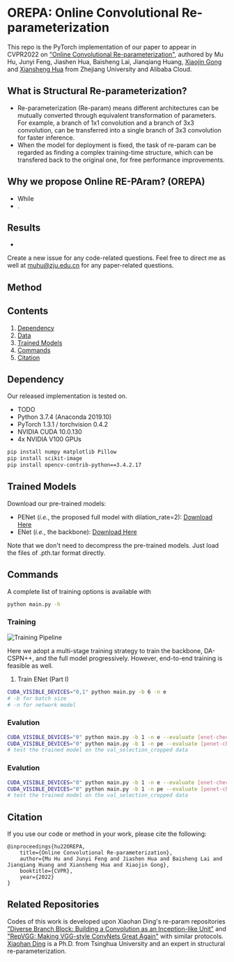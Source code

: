 # OREPA: Online Convolutional Re-parameterization
This repo is the PyTorch implementation of our paper to appear in CVPR2022 on ["Online Convolutional Re-parameterization"](https://arxiv.org/abs/TODO), authored by
Mu Hu, Junyi Feng, Jiashen Hua, Baisheng Lai, Jianqiang Huang, [Xiaojin Gong](https://person.zju.edu.cn/en/gongxj) and [Xiansheng Hua](https://damo.alibaba.com/labs/city-brain) from Zhejiang University and Alibaba Cloud.

## What is Structural Re-parameterization?
+ Re-parameterization (Re-param) means different architectures can be mutually converted through equivalent transformation of parameters. For example, a branch of 1x1 convolution and a branch of 3x3 convolution, can be transferred into a single branch of 3x3 convolution for faster inference.
+ When the model for deployment is fixed, the task of re-param can be regarded as finding a complex training-time structure, which can be transfered back to the original one, for free performance improvements.

## Why we propose Online RE-PAram? (OREPA)
+ While
+ .

## Results
+

Create a new issue for any code-related questions. Feel free to direct me as well at muhu@zju.edu.cn for any paper-related questions.

## Method


## Contents
1. [Dependency](#dependency)
0. [Data](#data)
0. [Trained Models](#trained-models)
0. [Commands](#commands)
0. [Citation](#citation)


## Dependency
Our released implementation is tested on.
+ TODO
+ Python 3.7.4 (Anaconda 2019.10)
+ PyTorch 1.3.1 / torchvision 0.4.2
+ NVIDIA CUDA 10.0.130
+ 4x NVIDIA V100 GPUs

```bash
pip install numpy matplotlib Pillow
pip install scikit-image
pip install opencv-contrib-python==3.4.2.17
```

## Trained Models
Download our pre-trained models:
- PENet (*i.e.*, the proposed full model with dilation_rate=2): [Download Here](https://drive.google.com/file/d/1RDdKlKJcas-G5OA49x8OoqcUDiYYZgeM/view?usp=sharing)
- ENet (*i.e.*, the backbone): [Download Here](https://drive.google.com/file/d/1TRVmduAnrqDagEGKqbpYcKCT307HVQp1/view?usp=sharing)

 Note that we don't need to decompress the pre-trained models. Just load the files of .pth.tar format directly.

## Commands
A complete list of training options is available with
```bash
python main.py -h
```
### Training
![Training Pipeline](https://github.com/JUGGHM/PENet_ICRA2021/blob/main/images/Training.png "Training")

Here we adopt a multi-stage training strategy to train the backbone, DA-CSPN++, and the full model progressively. However, end-to-end training is feasible as well.

1. Train ENet (Part Ⅰ)
```bash
CUDA_VISIBLE_DEVICES="0,1" python main.py -b 6 -n e
# -b for batch size
# -n for network model
```


### Evalution
```bash
CUDA_VISIBLE_DEVICES="0" python main.py -b 1 -n e --evaluate [enet-checkpoint-path]
CUDA_VISIBLE_DEVICES="0" python main.py -b 1 -n pe --evaluate [penet-checkpoint-path]
# test the trained model on the val_selection_cropped data
```

### Evalution
```bash
CUDA_VISIBLE_DEVICES="0" python main.py -b 1 -n e --evaluate [enet-checkpoint-path]
CUDA_VISIBLE_DEVICES="0" python main.py -b 1 -n pe --evaluate [penet-checkpoint-path]
# test the trained model on the val_selection_cropped data
```



## Citation
If you use our code or method in your work, please cite the following:

	@inproceedings{hu22OREPA,
		title={Online Convolutional Re-parameterization},
		author={Mu Hu and Junyi Feng and Jiashen Hua and Baisheng Lai and Jianqiang Huang and Xiansheng Hua and Xiaojin Gong},
		booktitle={CVPR},
		year={2022}
	}

## Related Repositories
Codes of this work is developed upon Xiaohan Ding's re-param repositories ["Diverse Branch Block: Building a Convolution as an Inception-like Unit"](https://github.com/DingXiaoH/DiverseBranchBlock) and ["RepVGG: Making VGG-style ConvNets Great Again"](https://github.com/DingXiaoH/RepVGG) with similar protocols. [Xiaohan Ding](https://scholar.google.com/citations?user=CIjw0KoAAAAJ&hl=en) is a Ph.D. from Tsinghua University and an expert in structural re-parameterization.
